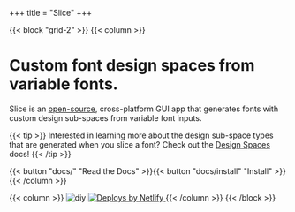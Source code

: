 +++
title = "Slice"
+++

{{< block "grid-2" >}}
{{< column >}}
# Custom font design spaces from variable fonts.

Slice is an [open-source](https://github.com/source-foundry/Slice), cross-platform GUI app that generates fonts with custom design sub-spaces from variable font inputs.

{{< tip >}}
Interested in learning more about the design sub-space types that are generated when you slice a font?  Check out the [Design Spaces](/docs/designspaces) docs!
{{< /tip >}}

{{< button "docs/" "Read the Docs" >}}{{< button "docs/install" "Install" >}}
{{< /column >}}

{{< column >}}
![diy](/images/hero.png)
  <a href="https://www.netlify.com">
    <img src="https://www.netlify.com/img/global/badges/netlify-color-accent.svg" alt="Deploys by Netlify" />
  </a>
{{< /column >}}
{{< /block >}}
